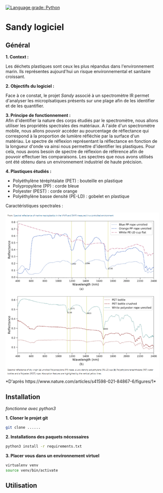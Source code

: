 [![Language grade: Python](https://img.shields.io/lgtm/grade/python/g/lebonq/projet_sandy.svg?logo=lgtm&logoWidth=18)](https://lgtm.com/projects/g/lebonq/projet_sandy/context:python)

# Sandy logiciel  

## Général

**1. Context :**

Les déchets plastiques sont ceux les plus répandus dans l'environnement marin. Ils représentes aujourd'hui un risque environnemental et sanitaire croissant.    

**2. Objectifs du logiciel :**

Face à ce constat, le projet *Sandy* associé à un spectromètre IR permet d'analyser les microplsatiques présents sur une plage afin de les identifier et de les quantifier.

**3. Principe de fonctionnement :**  
Afin d'identifier la nature des corps étudiés par le spectromètre, nous allons utiliser les propriétés spectrales des matériaux. A l'aide d'un spectromètre mobile, nous allons pouvoir accéder au pourcentage de réflectance qui correspond à la proportion de lumière réfléchie par la surface d'un matériau. Le spectre de réflexion représentant la réflectance en fonction de la longueur d'onde va ainsi nous permettre d'identifier les plastiques.
Pour cela, nous avons besoin de spectre de réflexion de référence afin de pouvoir effectuer les comparaisons. Les spectres que nous avons utilisés ont été obtenu dans un environnement industriel de haute précision. 

**4. Plastiques étudiés :**

* Polyéthylène téréphtalate (PET) : bouteille en plastique
* Polypropylène (PP) : corde bleue
* Polyester (PEST) : corde orange
* Polyéthylène basse densité (PE-LD) : gobelet en plastique

Caractéristiques spectrales :

<img src="https://github.com/lebonq/projet_sandy/blob/main/courbeReflexion.PNG"/>  
*D'après https://www.nature.com/articles/s41598-021-84867-6/figures/1*

## Installation

_fonctionne avec python3_   

**1. Cloner le projet git**

```bash
git clone ......
```

**2. Installations des paquets nécessaires**

```bash
python3 install -r requirements.txt
```

**3. Placer vous dans un environnement virtuel**

```bash
virtualenv venv
source venv/bin/activate
```

## Utilisation
